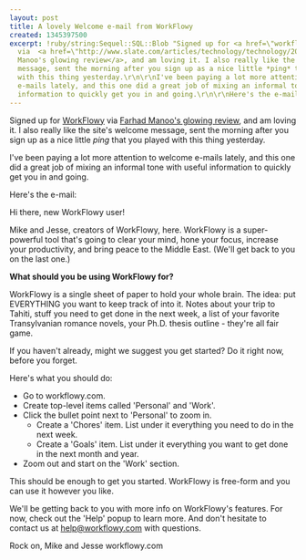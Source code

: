 ```yaml
---
layout: post
title: A lovely Welcome e-mail from WorkFlowy
created: 1345397500
excerpt: !ruby/string:Sequel::SQL::Blob "Signed up for <a href=\"workflowy.com\">WorkFlowy</a>
  via  <a href=\"http://www.slate.com/articles/technology/technology/2012/08/workflowy_the_note_taking_app_that_changed_the_way_i_organize_my_life_.html\">Farhad
  Manoo's glowing review</a>, and am loving it. I also really like the site's welcome
  message, sent the morning after you sign up as a nice little *ping* that you played
  with this thing yesterday.\r\n\r\nI've been paying a lot more attention to welcome
  e-mails lately, and this one did a great job of mixing an informal tone with useful
  information to quickly get you in and going.\r\n\r\nHere's the e-mail:"
---
```

Signed up for <a href="workflowy.com">WorkFlowy</a> via  <a href="http://www.slate.com/articles/technology/technology/2012/08/workflowy_the_note_taking_app_that_changed_the_way_i_organize_my_life_.html">Farhad Manoo's glowing review</a>, and am loving it. I also really like the site's welcome message, sent the morning after you sign up as a nice little *ping* that you played with this thing yesterday.

I've been paying a lot more attention to welcome e-mails lately, and this one did a great job of mixing an informal tone with useful information to quickly get you in and going.

Here's the e-mail:

Hi there, new WorkFlowy user!

Mike and Jesse, creators of WorkFlowy, here. WorkFlowy is a super-powerful tool that's going to clear your mind, hone your focus, increase your productivity, and bring peace to the Middle East. (We'll get back to you on the last one.)

**What should you be using WorkFlowy for?**

WorkFlowy is a single sheet of paper to hold your whole brain. The idea: put EVERYTHING you want to keep track of into it. Notes about your trip to Tahiti, stuff you need to get done in the next week, a list of your favorite Transylvanian romance novels, your Ph.D. thesis outline - they're all fair game.

If you haven't already, might we suggest you get started? Do it right now, before you forget.

Here's what you should do:

* Go to workflowy.com.
* Create top-level items called 'Personal' and 'Work'.
* Click the bullet point next to 'Personal' to zoom in.
  * Create a 'Chores' item. List under it everything you need to do in the next week.
  * Create a 'Goals' item. List under it everything you want to get done in the next month and year.
* Zoom out and start on the 'Work' section.

This should be enough to get you started. WorkFlowy is free-form and you can use it however you like.

We'll be getting back to you with more info on WorkFlowy's features. For now, check out the 'Help' popup to learn more. And don't hesitate to contact us at help@workflowy.com with questions.

Rock on,
Mike and Jesse
workflowy.com
